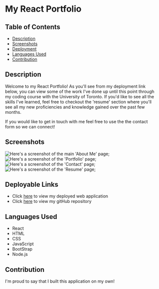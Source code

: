 # My React Portfolio


## Table of Contents
  * [Description](#description)
  * [Screenshots](#screenshots)
  * [Deployment](#deployable-links)
  * [Languages Used](#languages-used)
  * [Contribution](#contribution)

## Description
Welcome to my React Portfolio! As you'll see from my deployment link below, you can view some of the work I've done up until this point through my coding course with the University of Toronto. If you'd like to see all the skills I've learned, feel free to checkout the 'resume' section where you'll see all my new proficiencies and knowledge gained over the past few months. 

If you would like to get in touch with me feel free to use the the contact form so we can connect!

## Screenshots
![Here's a screenshot of the main 'About Me' page]('./src/assets/screenshots/about-screenshot.png');
![Here's a screenshot of the 'Portfolio' page]('./src/assets/screenshots/projects-screenshot.png');
![Here's a screenshot of the 'Contact' page]('./src/assets/screenshots/contact-screenshot.png');
![Here's a screenshot of the 'Resume' page]('./src/assets/screenshots/resume-screenshot.png');

## Deployable Links
* Click [here](https://pacific-brook-13210.herokuapp.com/) to view my deployed web application
* Click [here](https://github.com/maggiejoe/c20-my-portfolio.git) to view my gitHub repository

## Languages Used
* React
* HTML
* CSS
* JavaScript
* BootStrap
* Node.js

## Contribution
I'm proud to say that I built this application on my own! 